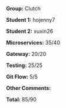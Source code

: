 **Group:** Clutch

**Student 1:** hojenny7

**Student 2:** xuxin26

**Microservices:** 35/40

**Gateway:** 20/20

**Testing:** 25/25

**Git Flow:** 5/5

**Other Comments:** 


**Total:** 85/90

